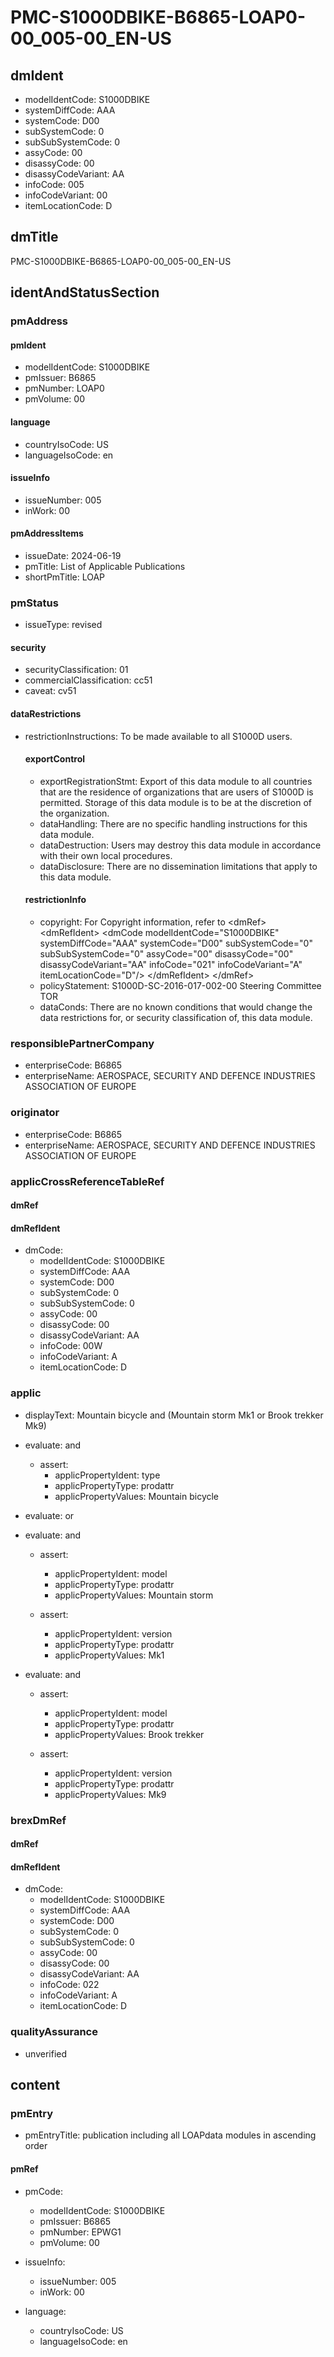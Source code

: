 # PMC-S1000DBIKE-B6865-LOAP0-00_005-00_EN-US

## dmIdent

*   modelIdentCode: S1000DBIKE
*   systemDiffCode: AAA
*   systemCode: D00
*   subSystemCode: 0
*   subSubSystemCode: 0
*   assyCode: 00
*   disassyCode: 00
*   disassyCodeVariant: AA
*   infoCode: 005
*   infoCodeVariant: 00
*   itemLocationCode: D

## dmTitle

PMC-S1000DBIKE-B6865-LOAP0-00_005-00_EN-US

## identAndStatusSection

### pmAddress

#### pmIdent

*   modelIdentCode: S1000DBIKE
*   pmIssuer: B6865
*   pmNumber: LOAP0
*   pmVolume: 00

#### language

*   countryIsoCode: US
*   languageIsoCode: en

#### issueInfo

*   issueNumber: 005
*   inWork: 00

#### pmAddressItems

*   issueDate: 2024-06-19
*   pmTitle: List of Applicable Publications
*   shortPmTitle: LOAP

### pmStatus

*   issueType: revised

#### security

*   securityClassification: 01
*   commercialClassification: cc51
*   caveat: cv51

#### dataRestrictions

*   restrictionInstructions: To be made available to all S1000D users.

    #### exportControl

    *   exportRegistrationStmt: Export of this data module to all countries that are the residence of organizations that are users of S1000D is permitted. Storage of this data module is to be at the discretion of the organization.
    *   dataHandling: There are no specific handling instructions for this data module.
    *   dataDestruction: Users may destroy this data module in accordance with their own local procedures.
    *   dataDisclosure: There are no dissemination limitations that apply to this data module.

    #### restrictionInfo

    *   copyright: For Copyright information, refer to &lt;dmRef&gt; &lt;dmRefIdent&gt; &lt;dmCode modelIdentCode="S1000DBIKE" systemDiffCode="AAA" systemCode="D00" subSystemCode="0" subSubSystemCode="0" assyCode="00" disassyCode="00" disassyCodeVariant="AA" infoCode="021" infoCodeVariant="A" itemLocationCode="D"/> &lt;/dmRefIdent&gt; &lt;/dmRef&gt;
    *   policyStatement: S1000D-SC-2016-017-002-00 Steering Committee TOR
    *   dataConds: There are no known conditions that would change the data restrictions for, or security classification of, this data module.

### responsiblePartnerCompany

*   enterpriseCode: B6865
*   enterpriseName: AEROSPACE, SECURITY AND DEFENCE INDUSTRIES ASSOCIATION OF EUROPE

### originator

*   enterpriseCode: B6865
*   enterpriseName: AEROSPACE, SECURITY AND DEFENCE INDUSTRIES ASSOCIATION OF EUROPE

### applicCrossReferenceTableRef

#### dmRef

#### dmRefIdent

*   dmCode:
    *   modelIdentCode: S1000DBIKE
    *   systemDiffCode: AAA
    *   systemCode: D00
    *   subSystemCode: 0
    *   subSubSystemCode: 0
    *   assyCode: 00
    *   disassyCode: 00
    *   disassyCodeVariant: AA
    *   infoCode: 00W
    *   infoCodeVariant: A
    *   itemLocationCode: D

### applic

*   displayText: Mountain bicycle and (Mountain storm Mk1 or Brook trekker Mk9)
*   evaluate: and

    *   assert:
        *   applicPropertyIdent: type
        *   applicPropertyType: prodattr
        *   applicPropertyValues: Mountain bicycle

*   evaluate: or

*   evaluate: and

    *   assert:
        *   applicPropertyIdent: model
        *   applicPropertyType: prodattr
        *   applicPropertyValues: Mountain storm

    *   assert:
        *   applicPropertyIdent: version
        *   applicPropertyType: prodattr
        *   applicPropertyValues: Mk1

*   evaluate: and

    *   assert:
        *   applicPropertyIdent: model
        *   applicPropertyType: prodattr
        *   applicPropertyValues: Brook trekker

    *   assert:
        *   applicPropertyIdent: version
        *   applicPropertyType: prodattr
        *   applicPropertyValues: Mk9

### brexDmRef

#### dmRef

#### dmRefIdent

*   dmCode:
    *   modelIdentCode: S1000DBIKE
    *   systemDiffCode: AAA
    *   systemCode: D00
    *   subSystemCode: 0
    *   subSubSystemCode: 0
    *   assyCode: 00
    *   disassyCode: 00
    *   disassyCodeVariant: AA
    *   infoCode: 022
    *   infoCodeVariant: A
    *   itemLocationCode: D

### qualityAssurance

*   unverified

## content

### pmEntry

*   pmEntryTitle: publication including all LOAPdata modules in ascending order

#### pmRef

*   pmCode:
    *   modelIdentCode: S1000DBIKE
    *   pmIssuer: B6865
    *   pmNumber: EPWG1
    *   pmVolume: 00

*   issueInfo:
    *   issueNumber: 005
    *   inWork: 00

*   language:
    *   countryIsoCode: US
    *   languageIsoCode: en